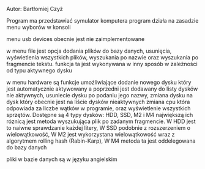 Autor: Bartłomiej Czyż

Program ma przedstawiać symulator komputera program działa na zasadzie menu wyborów w konsoli

menu usb devices obecnie jest nie zaimplementowane

w menu file jest opcja dodania plików do bazy danych, usunięcia, wyświetlenia wszystkich plików, wyszukania po nazwie oraz wyszukania po fragmencie tekstu. funkcja ta jest wykonywana w inny sposób w zależności od typu aktywnego dysku

w menu hardware są funkcje umożliwiające dodanie nowego dysku który jest automatycznie aktywowany a poprzedni jest dodawany do listy dysków nie aktywnych, usuniecie dysku po podaniu jego nazwy,
zmiana dysku na dysk który obecnie jest na liście dysków nieaktywnych zmiana cpu która odpowiada za liczbe wątków w programie, oraz wyświetlenie wszystkich sprzętów.
Dostępne są 4 typy dysków: HDD, SSD, M2 i M4 największą ich róznicą jest metoda wyszukująca plik po zadanym fragmencie. W HDD jest to naiwne sprawdzanie każdej litery, W SSD podobnie z rozszerzeniem o wielowątkowość,
W M2 jest wykorzystana wielowątkowość wraz z algorytmem rolling hash (Rabin-Karp), W M4 metoda ta jest oddelegowana do bazy danych 

pliki w bazie danych są w języku angielskim

